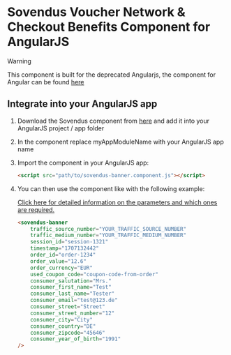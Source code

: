 # Sovendus Voucher Network & Checkout Benefits Component for AngularJS

> [!WARNING]
> This component is built for the deprecated Angularjs, the component for Angular can be found [here](https://github.com/Sovendus-GmbH/Sovendus-Voucher-Network-and-Checkout-Benefits-Component-for-Angular)

## Integrate into your AngularJS app
1. Download the Sovendus component from [here](https://raw.githubusercontent.com/Sovendus-GmbH/Sovendus-Voucher-Network-and-Checkout-Benefits-Component-for-AngularJS/main/sovendus-banner.component.js) and add it into your AngularJS project / app folder
2. In the component replace myAppModuleName with your AngularJS app name
3. Import the component in your AngularJS app:
    ```html
    <script src="path/to/sovendus-banner.component.js"></script>
    ```
2. You can then use the component like with the following example:
   
   [Click here for detailed information on the parameters and which ones are required.](https://developer-hub.sovendus.com/Voucher-Network-Checkout-Benefits/Parameter)
   
    ```html
    <sovendus-banner
        traffic_source_number="YOUR_TRAFFIC_SOURCE_NUMBER"
        traffic_medium_number="YOUR_TRAFFIC_MEDIUM_NUMBER"
        session_id="session-1321"
        timestamp="1707132442"
        order_id="order-1234"
        order_value="12.6"
        order_currency="EUR"
        used_coupon_code="coupon-code-from-order"
        consumer_salutation="Mrs."
        consumer_first_name="Test"
        consumer_last_name="Tester"
        consumer_email="test@123.de"
        consumer_street="Street"
        consumer_street_number="12"
        consumer_city="City"
        consumer_country="DE"
        consumer_zipcode="45646"
        consumer_year_of_birth="1991"
    />
    ```
